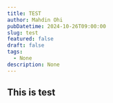 ```yaml
---
title: TEST
author: Mahdin Ohi
pubDatetime: 2024-10-26T09:00:00
slug: test
featured: false
draft: false
tags:
  - None
description: None
---
```


## This is test
